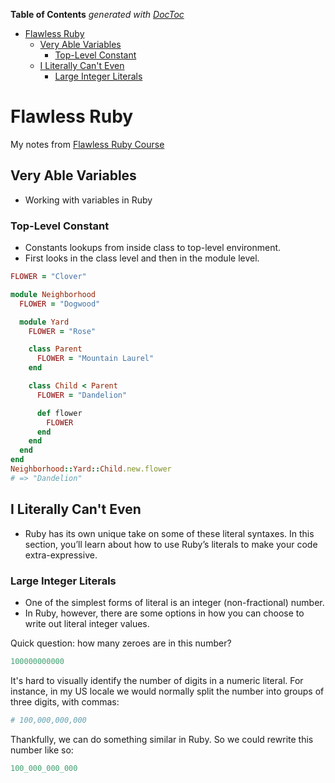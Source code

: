 <!-- START doctoc generated TOC please keep comment here to allow auto update -->
<!-- DON'T EDIT THIS SECTION, INSTEAD RE-RUN doctoc TO UPDATE -->
**Table of Contents**  *generated with [DocToc](https://github.com/thlorenz/doctoc)*

- [Flawless Ruby](#flawless-ruby)
  - [Very Able Variables](#very-able-variables)
    - [Top-Level Constant](#top-level-constant)
  - [I Literally Can't Even](#i-literally-cant-even)
    - [Large Integer Literals](#large-integer-literals)

<!-- END doctoc generated TOC please keep comment here to allow auto update -->

# Flawless Ruby

My notes from [Flawless Ruby Course](https://graceful.dev/courses/flawless-ruby/)

## Very Able Variables

- Working with variables in Ruby

### Top-Level Constant
- Constants lookups from inside class to top-level environment.
- First looks in the class level and then in the module level.


```ruby
FLOWER = "Clover"

module Neighborhood
  FLOWER = "Dogwood"

  module Yard
    FLOWER = "Rose"

    class Parent
      FLOWER = "Mountain Laurel"
    end

    class Child < Parent
      FLOWER = "Dandelion"

      def flower
        FLOWER
      end
    end
  end
end
Neighborhood::Yard::Child.new.flower
# => "Dandelion"
```

## I Literally Can't Even
- Ruby has its own unique take on some of these literal syntaxes. In this section, you’ll learn about how to use Ruby’s literals to make your code extra-expressive.

### Large Integer Literals
- One of the simplest forms of literal is an integer (non-fractional) number.
- In Ruby, however, there are some options in how you can choose to write out literal integer values.

Quick question: how many zeroes are in this number?

```ruby
100000000000
```

It's hard to visually identify the number of digits in a numeric literal.
For instance, in my US locale we would normally split the number into groups of three digits, with commas:

```ruby
# 100,000,000,000
```

Thankfully, we can do something similar in Ruby. So we could rewrite this number like so:

```ruby
100_000_000_000
```
